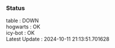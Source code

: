 ### Status


table : DOWN  
hogwarts : OK  
icy-bot : OK  
Latest Update : 2024-10-11 21:13:51.701628
